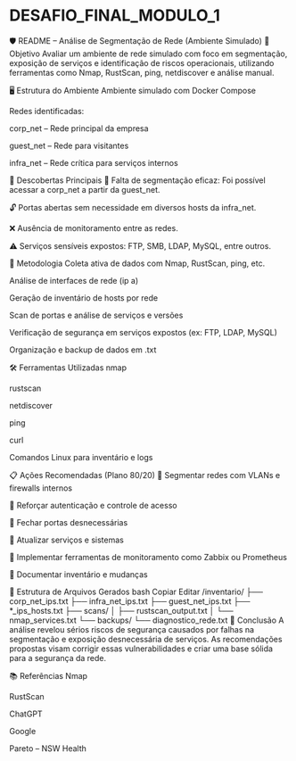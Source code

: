 # DESAFIO_FINAL_MODULO_1
🛡️ README – Análise de Segmentação de Rede (Ambiente Simulado)
📌 Objetivo
Avaliar um ambiente de rede simulado com foco em segmentação, exposição de serviços e identificação de riscos operacionais, utilizando ferramentas como Nmap, RustScan, ping, netdiscover e análise manual.

🖥️ Estrutura do Ambiente
Ambiente simulado com Docker Compose

Redes identificadas:

corp_net – Rede principal da empresa

guest_net – Rede para visitantes

infra_net – Rede crítica para serviços internos

🔎 Descobertas Principais
🚨 Falta de segmentação eficaz: Foi possível acessar a corp_net a partir da guest_net.

🔓 Portas abertas sem necessidade em diversos hosts da infra_net.

❌ Ausência de monitoramento entre as redes.

⚠️ Serviços sensíveis expostos: FTP, SMB, LDAP, MySQL, entre outros.

🧪 Metodologia
Coleta ativa de dados com Nmap, RustScan, ping, etc.

Análise de interfaces de rede (ip a)

Geração de inventário de hosts por rede

Scan de portas e análise de serviços e versões

Verificação de segurança em serviços expostos (ex: FTP, LDAP, MySQL)

Organização e backup de dados em .txt

🛠️ Ferramentas Utilizadas
nmap

rustscan

netdiscover

ping

curl

Comandos Linux para inventário e logs

📋 Ações Recomendadas (Plano 80/20)
🧱 Segmentar redes com VLANs e firewalls internos

🔐 Reforçar autenticação e controle de acesso

🚫 Fechar portas desnecessárias

🔄 Atualizar serviços e sistemas

👀 Implementar ferramentas de monitoramento como Zabbix ou Prometheus

📑 Documentar inventário e mudanças

📂 Estrutura de Arquivos Gerados
bash
Copiar
Editar
/inventario/
├── corp_net_ips.txt
├── infra_net_ips.txt
├── guest_net_ips.txt
├── *_ips_hosts.txt
├── scans/
│   ├── rustscan_output.txt
│   └── nmap_services.txt
└── backups/
    └── diagnostico_rede.txt
📌 Conclusão
A análise revelou sérios riscos de segurança causados por falhas na segmentação e exposição desnecessária de serviços. As recomendações propostas visam corrigir essas vulnerabilidades e criar uma base sólida para a segurança da rede.

📚 Referências
Nmap

RustScan

ChatGPT

Google

Pareto – NSW Health

